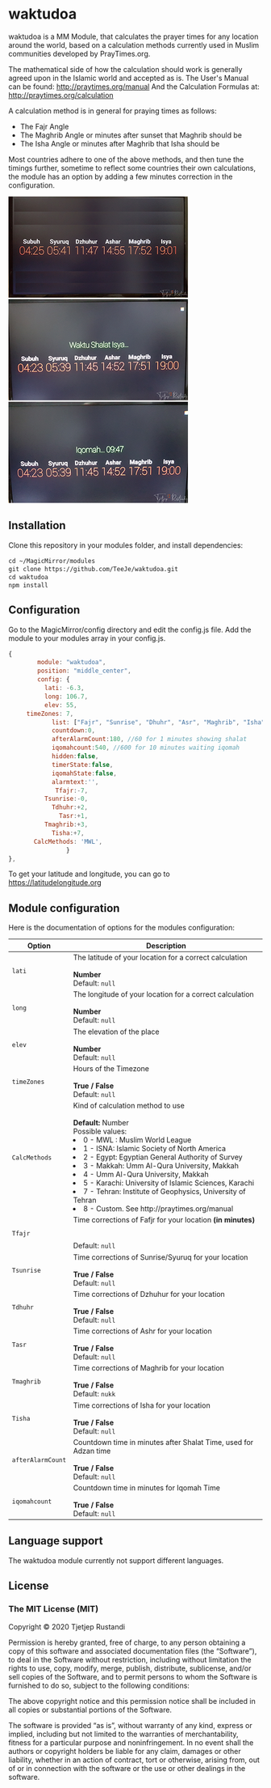 # waktudoa
waktudoa is a MM Module, that calculates the prayer times for any location around the world, based on a calculation methods currently used in Muslim communities developed by PrayTimes.org.

The mathematical side of how the calculation should work is generally agreed upon in the Islamic world and accepted as is.
The User's Manual can be found:
http://praytimes.org/manual
And the Calculation Formulas at:
http://praytimes.org/calculation

A calculation method is in general for praying times as follows:

- The Fajr Angle
- The Maghrib Angle or minutes after sunset that Maghrib should be
- The Isha Angle or minutes after Maghrib that Isha should be

Most countries adhere to one of the above methods, and then tune the timings further, sometime to reflect some countries their own calculations, the module has an option by adding a few minutes correction in the configuration.

![Screenshot](waktudoa_module__.png)
![Screenshot](ShalahTime__.png)
![Screenshot](IqomahStatus__.png)


## Installation
Clone this repository in your modules folder, and install dependencies:

```
cd ~/MagicMirror/modules
git clone https://github.com/TeeJe/waktudoa.git
cd waktudoa
npm install
```

## Configuration
Go to the MagicMirror/config directory and edit the config.js file.
Add the module to your modules array in your config.js.

````javascript
{
        module: "waktudoa",
        position: "middle_center",
        config: {
          lati: -6.3,
          long: 106.7,
          elev: 55,
     timeZones: 7,
            list: ["Fajr", "Sunrise", "Dhuhr", "Asr", "Maghrib", "Isha"],
            countdown:0,
            afterAlarmCount:180, //60 for 1 minutes showing shalat
            iqomahcount:540, //600 for 10 minutes waiting iqomah
            hidden:false,
            timerState:false,
            iqomahState:false,
            alarmtext:'',
             Tfajr:-7,
          Tsunrise:-0,
            Tdhuhr:+2,
              Tasr:+1,
          Tmaghrib:+3,
            Tisha:+7,
       CalcMethods: 'MWL',
                }
},
````
To get your latitude and longitude, you can go to https://latitudelongitude.org

## Module configuration
Here is the documentation of options for the modules configuration:

<table>
  <thead>
    <tr>
      <th>Option</th>
      <th>Description</th>
    </tr>
  </thead>
  <tbody>
    <tr>
      <td><code>lati</code></td>
      <td>The latitude of your location for a correct calculation<br /><br /><strong>Number</strong><br />Default: <code>null</code></td>
    </tr>
    <tr>
      <td><code>long</code></td>
      <td>The longitude of your location for a correct calculation<br /><br /><strong>Number</strong><br />Default: <code>null</code></td>
    </tr>
    <tr>
      <td><code>elev</code></td>
      <td>The elevation of the place <br /><br /><strong>Number</strong><br />Default: <code>null</code></td>
    </tr>
    <tr>
    <td><code>timeZones</code></td>
    <td>Hours of the Timezone<br /><br /><strong>True / False</strong><br />Default: <code>null</code></td>
  </tr>       
    <tr>
      <td><code>CalcMethods</code></td>
      <td>Kind of calculation method to use<br /><br /><strong>Default: </strong>Number<br /></strong>Possible values:
	  <li>0 - MWL : Muslim World League</li>
	  <li>1 - ISNA: Islamic Society of North America</li>
	  <li>2 - Egypt: Egyptian General Authority of Survey</li>
	  <li>3 - Makkah: Umm Al-Qura University, Makkah</li>
	  <li>4 - Umm Al-Qura University, Makkah</li>
	  <li>5 - Karachi: University of Islamic Sciences, Karachi</li>
	  <li>7 - Tehran: Institute of Geophysics, University of Tehran</li>
	  <li>8 - Custom. See http://praytimes.org/manual</li>
	</strong></td>
    </tr>
    <tr>
      <td><code>Tfajr</code></td>
	<td>Time corrections of Fafjr for your location <strong>(in minutes)</strong><br /><br /><br />Default: <code>null</code></td>
    </tr>
    <tr>
      <td><code>Tsunrise</code></td>
      <td>Time corrections of Sunrise/Syuruq for your location <br /><br /><strong>True / False</strong><br />Default: <code>null</code></td>
    </tr>
     <tr>
      <td><code>Tdhuhr</code></td>
      <td>Time corrections of Dzhuhur for your location<br /><br /><strong>True / False</strong><br />Default: <code>null</code></td>
    </tr>
    <tr>
      <td><code>Tasr</code></td>
      <td>Time corrections of Ashr for your location<br /><br /><strong>True / False</strong><br />Default: <code>null</code></td>
    </tr>
    <tr>
      <td><code>Tmaghrib</code></td>
      <td>Time corrections of Maghrib for your location<br /><br /><strong>True / False</strong><br />Default: <code>nukk</code></td>
    </tr>  
    <tr>      
      <td><code>Tisha</code></td>
      <td>Time corrections of Isha for your location<br /><br /><strong>True / False</strong><br />Default: <code>null</code></td>
    </tr>
    <tr>     
      <td><code>afterAlarmCount</code></td>
      <td>Countdown time in minutes after Shalat Time, used for Adzan time<br /><br /><strong>True / False</strong><br />Default: <code>null</code></td>
    </tr>          
    <tr>
      <td><code>iqomahcount</code></td>
      <td>Countdown time in minutes for Iqomah Time<br /><br /><strong>True / False</strong><br />Default: <code>null</code></td>
    </tr>
    <tr>

</tbody>
</table>

## Language support
The waktudoa module currently not support different languages.

## License
### The MIT License (MIT)

Copyright © 2020 Tjetjep Rustandi

Permission is hereby granted, free of charge, to any person obtaining a copy of this software and associated documentation files (the “Software”), to deal in the Software without restriction, including without limitation the rights to use, copy, modify, merge, publish, distribute, sublicense, and/or sell copies of the Software, and to permit persons to whom the Software is furnished to do so, subject to the following conditions:

The above copyright notice and this permission notice shall be included in all copies or substantial portions of the Software.

The software is provided “as is”, without warranty of any kind, express or implied, including but not limited to the warranties of merchantability, fitness for a particular purpose and noninfringement. In no event shall the authors or copyright holders be liable for any claim, damages or other liability, whether in an action of contract, tort or otherwise, arising from, out of or in connection with the software or the use or other dealings in the software.
